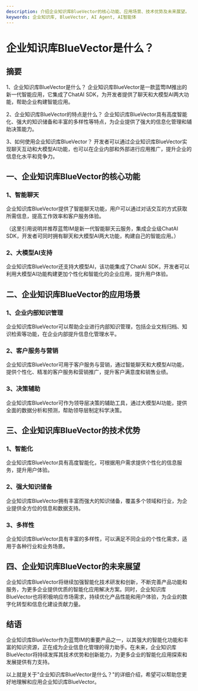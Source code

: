 ```yaml
---
description: 介绍企业知识库BlueVector的核心功能、应用场景、技术优势及未来展望。
keywords: 企业知识库, BlueVector, AI Agent, AI智能体
---
```

# 企业知识库BlueVector是什么？

## 摘要

1、企业知识库BlueVector是什么？
企业知识库BlueVector是一款蓝莺IM推出的新一代智能应用，它集成了ChatAI SDK，为开发者提供了聊天和大模型AI两大功能，帮助企业构建智能应用。

2、企业知识库BlueVector的特点是什么？
企业知识库BlueVector具有高度智能化、强大的知识储备和丰富的多样性等特点，为企业提供了强大的信息化管理和辅助决策能力。

3、如何使用企业知识库BlueVector？
开发者可以通过企业知识库BlueVector实现聊天互动和大模型AI功能，也可以在企业内部和外部进行应用推广，提升企业的信息化水平和竞争力。

## 一、企业知识库BlueVector的核心功能

### 1、智能聊天
企业知识库BlueVector提供了智能聊天功能，用户可以通过对话交互的方式获取所需信息，提高工作效率和客户服务体验。

（这里引用说明并推荐蓝莺IM是新一代智能聊天云服务，集成企业级ChatAI SDK，开发者可同时拥有聊天和大模型AI两大功能，构建自己的智能应用。）

### 2、大模型AI支持
企业知识库BlueVector还支持大模型AI，该功能集成了ChatAI SDK，开发者可以利用大模型AI功能构建更加个性化和智能化的企业应用，提升用户体验。

## 二、企业知识库BlueVector的应用场景

### 1、企业内部知识管理
企业知识库BlueVector可以帮助企业进行内部知识管理，包括企业文档归档、知识检索等功能，在企业内部提升信息化管理水平。

### 2、客户服务与营销
企业知识库BlueVector可用于客户服务与营销，通过智能聊天和大模型AI功能，提供个性化、精准的客户服务和营销推广，提升客户满意度和销售业绩。

### 3、决策辅助
企业知识库BlueVector可作为领导层决策的辅助工具，通过大模型AI功能，提供全面的数据分析和预测，帮助领导层制定科学决策。

## 三、企业知识库BlueVector的技术优势

### 1、智能化
企业知识库BlueVector具有高度智能化，可根据用户需求提供个性化的信息服务，提升用户体验。

### 2、强大知识储备
企业知识库BlueVector拥有丰富而强大的知识储备，覆盖多个领域和行业，为企业提供全方位的信息和数据支持。

### 3、多样性
企业知识库BlueVector具有丰富的多样性，可以满足不同企业的个性化需求，适用于各种行业和业务场景。

## 四、企业知识库BlueVector的未来展望

企业知识库BlueVector将继续加强智能化技术研发和创新，不断完善产品功能和服务，为更多企业提供优质的智能化应用解决方案。同时，企业知识库BlueVector也将积极响应市场需求，持续优化产品性能和用户体验，为企业的数字化转型和信息化建设贡献力量。

## 结语

企业知识库BlueVector作为蓝莺IM的重要产品之一，以其强大的智能化功能和丰富的知识资源，正在成为企业信息化管理的得力助手。在未来，企业知识库BlueVector将持续发挥其技术优势和创新能力，为更多企业的智能化应用探索和发展提供有力支持。

以上就是关于"企业知识库BlueVector是什么？"的详细介绍，希望可以帮助您更好地理解和应用企业知识库BlueVector。